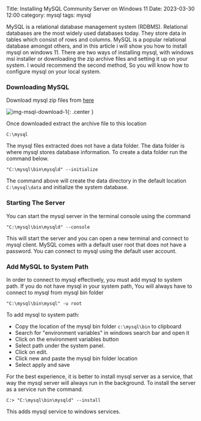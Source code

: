Title: Installing MySQL Community Server on Windows 11
Date: 2023-03-30 12:00
category: mysql
tags: mysql

MySQL is a relational database management system (RDBMS). Relational databases are the most widely used databases today. They store data in tables which consist of rows and columns. MySQL is a popular relational database amongst others, and in this article i will show you how to install mysql on windows 11. There are two ways of installing mysql, with windows msi installer or downloading the zip archive files and setting it up on your system. I would recommend the second method, So you will know how to configure mysql on your local system.

### Downloading MySQL

Download mysql zip files from <a href="https://dev.mysql.com/downloads/mysql" target="_blank">here</a>

![img-msql-download-1]({static}/images/mysql-download-1.png){: .center }

Once downloaded extract the archive file to this location

```text
C:\mysql
```

The mysql files extracted does not have a data folder. The data folder is where mysql stores database information. To create a data folder run the command below.

```plaintext
"C:\mysql\bin\mysqld" --initialize
```

The command above will create the data directory in the default location `C:\mysql\data` and initialize the system database.

### Starting The Server

You can start the mysql server in the terminal console using the command

```plaintext
"C:\mysql\bin\mysqld" --console
```

This will start the server and you can open a new terminal and connect to mysql client. MySQL comes with a default user root that does not have a password. You can connect to mysql using the default user account.

### Add MySQL to System Path

In order to connect to mysql effectively, you must add mysql to system path. If you do not have mysql in your system path, You will always have to connect to mysql from mysql bin folder

```plaintext
"C:\mysql\bin\mysql" -u root
```

To add mysql to system path:

-   Copy the location of the mysql bin folder `c:\mysql\bin` to clipboard
-   Search for "environment variables" in windows search bar and open it
-   Click on the environment variables button
-   Select path under the system panel.
-   Click on edit.
-   Click new and paste the mysql bin folder location
-   Select apply and save

For the best experience, it is better to install mysql server as a service, that way the mysql server will always run in the background. To install the server as a service run the command.

```text
C:> "C:\mysql\bin\mysqld" --install
```

This adds mysql service to windows services.
